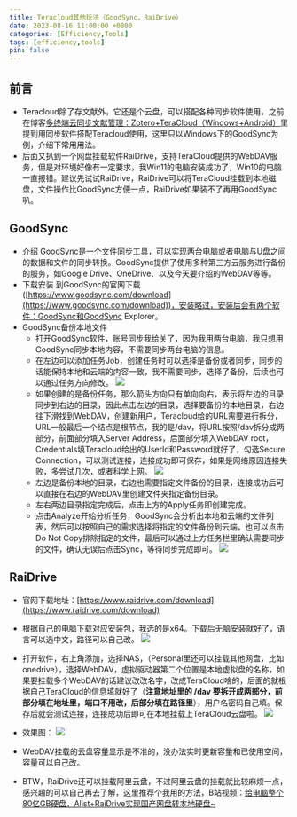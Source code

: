 ```yaml
---
title: Teracloud其他玩法（GoodSync，RaiDrive）
date: 2023-08-16 11:00:00 +0800
categories: [Efficiency,Tools]
tags: [efficiency,tools]
pin: false
---
```



## 前言
- Teracloud除了存文献外，它还是个云盘，可以搭配各种同步软件使用，之前在博客[多终端云同步文献管理：Zotero+TeraCloud（Windows+Android）](../Zotero+TeraCloud)里提到用同步软件搭配Teracloud使用，这里只以Windows下的GoodSync为例，介绍下常用用法。
- 后面又扒到一个网盘挂载软件RaiDrive，支持TeraCloud提供的WebDAV服务，但是对环境好像有一定要求，我Win11的电脑安装成功了，Win10的电脑一直报错。建议先试试RaiDrive，RaiDrive可以将TeraCloud挂载到本地磁盘，文件操作比GoodSync方便一点，RaiDrive如果装不了再用GoodSync叭。



## GoodSync

- 介绍
GoodSync是一个文件同步工具，可以实现两台电脑或者电脑与U盘之间的数据和文件的同步转换。GoodSync提供了使用多种第三方云服务进行备份的服务，如Google Drive、OneDrive、以及今天要介绍的WebDAV等等。
- 下载安装
到GoodSync的官网下载([https://www.goodsync.com/download](https://www.goodsync.com/download))，安装略过，安装后会有两个软件：GoodSync和GoodSync Explorer。
- GoodSync备份本地文件
	- 打开GoodSync软件，账号同步我给关了，因为我用两台电脑，我只想用GoodSync同步本地内容，不需要同步两台电脑的信息。
	- 在左边可以添加任务Job，创建任务时可以选择是备份或者同步，同步的话能保持本地和云端的内容一致，我不需要同步，选择了备份，后续也可以通过任务方向修改。
	![](https://cdn.jsdelivr.net/gh/Country-If/Typora-images/img/202308162332551.png)
	- 如果创建的是备份任务，那么箭头方向只有单向向右，表示将左边的目录同步到右边的目录，因此点击左边的目录，选择要备份的本地目录，右边往下滑找到WebDAV，创建新用户，Teracloud给的URL需要进行拆分，URL一般最后一个结点是根节点，我的是/dav，将URL按照/dav拆分成两部分，前面部分填入Server Address，后面部分填入WebDAV root，Credentials填Teracloud给出的UserId和Password就好了，勾选Secure Connection，可以测试连接，连接成功即可保存，如果是网络原因连接失败，多尝试几次，或者科学上网。
	![](https://cdn.jsdelivr.net/gh/Country-If/Typora-images/img/202308162332647.png)
	- 左边是备份本地的目录，右边也需要指定文件备份的目录，连接成功后可以直接在右边的WebDAV里创建文件夹指定备份目录。
	- 左右两边目录指定完成后，点击上方的Apply任务即创建完成。
	- 点击Analyze开始分析任务，GoodSync会分析出本地和云端的文件列表，然后可以按照自己的需求选择将指定的文件备份到云端，也可以点击Do Not Copy排除指定的文件，最后可以通过上方任务栏里确认需要同步的文件，确认无误后点击Sync，等待同步完成即可。
	![](https://cdn.jsdelivr.net/gh/Country-If/Typora-images/img/202308162333491.png)



## RaiDrive

- 官网下载地址：[https://www.raidrive.com/download](https://www.raidrive.com/download)
- 根据自己的电脑下载对应安装包，我选的是x64。下载后无脑安装就好了，语言可以选中文，路径可以自己改。
![](https://cdn.jsdelivr.net/gh/Country-If/Typora-images/img/202308162333182.png)
- 打开软件，右上角添加，选择NAS，（Personal里还可以挂载其他网盘，比如onedrive），选择WebDAV，虚拟驱动器第二个位置是本地虚拟盘的名称，如果要挂载多个WebDAV的话建议改改名字，改成TeraCloud啥的，后面的就根据自己TeraCloud的信息填就好了（**注意地址里的 /dav 要拆开成两部分，前部分填在地址里，端口不用改，后部分填在路径里**），用户名密码自己填。保存后就会测试连接，连接成功后即可在本地挂载上TeraCloud云盘啦。
![](https://cdn.jsdelivr.net/gh/Country-If/Typora-images/img/202308162333021.png)

- 效果图：
![](https://cdn.jsdelivr.net/gh/Country-If/Typora-images/img/202308162333154.png)
- WebDAV挂载的云盘容量显示是不准的，没办法实时更新容量和已使用空间，容量可以自己改。
- BTW，RaiDrive还可以挂载阿里云盘，不过阿里云盘的挂载就比较麻烦一点，感兴趣的可以自己再去了解，这里推荐个我用的方法，B站视频：[给电脑整个80亿GB硬盘，Alist+RaiDrive实现国产网盘转本地硬盘~](https://www.bilibili.com/video/BV1HS4y1J77j)